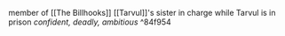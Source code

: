 member of [[The Billhooks]]
[[Tarvul]]'s sister
in charge while Tarvul is in prison
*confident, deadly, ambitious* ^84f954